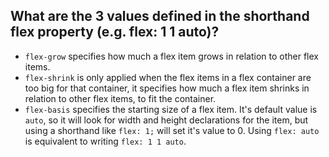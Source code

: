 ## **What are the 3 values defined in the shorthand flex property (e.g. flex: 1 1 auto)?**

- `flex-grow` specifies how much a flex item grows in relation to other flex items.
- `flex-shrink` is only applied when the flex items in a flex container are too big for that container, it specifies how much a flex item shrinks in relation to other flex items, to fit the container.
- `flex-basis` specifies the starting size of a flex item. It's default value is `auto`, so it will look for width and height declarations for the item, but using a shorthand like `flex: 1;` will set it's value to 0. Using `flex: auto` is equivalent to writing `flex: 1 1 auto`.
